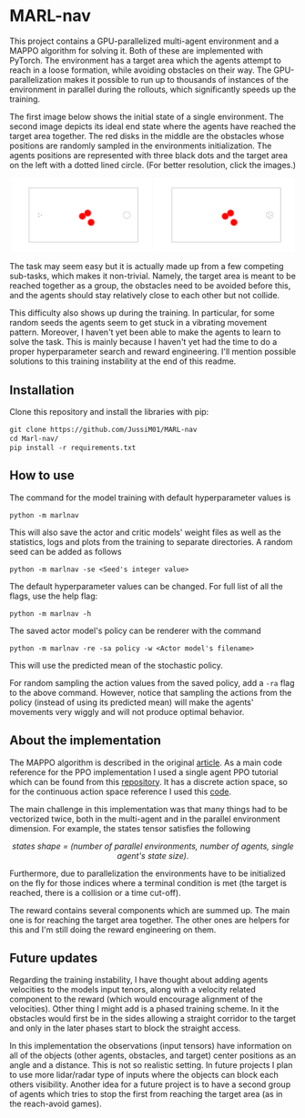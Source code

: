 # MARL-nav
This project contains a GPU-parallelized multi-agent environment and a MAPPO algorithm
for solving it. Both of these are implemented with PyTorch. The environment has a target
area which the agents attempt to reach in a loose formation, while avoiding obstacles on
their way. The GPU-parallelization makes it possible to run up to thousands of instances
of the environment in parallel during the rollouts, which significantly speeds up the training.

The first image below shows the initial state of a single environment. The second image
depicts its ideal end state where the agents have reached the target area together.
The red disks in the middle are the obstacles whose positions are randomly sampled in
the environments initialization. The agents positions are represented with three black
dots and the target area on the left with a dotted lined circle. (For better resolution,
click the images.)

<p align="middle">
  <img src="./pics/pic1.png" width="49%" />
  <img src="./pics/pic2.png" width="49%" />
</p>

The task may seem easy but it is actually made up from a few competing sub-tasks, which makes it
non-trivial. Namely, the target area is meant to be reached together as a group, the obstacles
need to be avoided before this, and the agents should stay relatively close to each other but
not collide.

This difficulty also shows up during the training. In particular, for some random seeds
the agents seem to get stuck in a vibrating movement pattern. Moreover, I haven't yet
been able to make the agents to learn to solve the task. This is mainly because I haven't
yet had the time to do a proper hyperparameter search and reward engineering. I'll
mention possible solutions to this training instability at the end of this readme.

## Installation
Clone this repository and install the libraries with pip:
```
git clone https://github.com/JussiM01/MARL-nav
cd Marl-nav/
pip install -r requirements.txt
```

## How to use
The command for the model training with default hyperparameter values is
```
python -m marlnav
```
This will also save the actor and critic models' weight files as well as the statistics,
logs and plots from the training to separate directories. A random seed can be added
as follows
```
python -m marlnav -se <Seed's integer value>
```

The default hyperparameter values can be changed. For full list of all the flags, use
the help flag:
```
python -m marlnav -h
```

The saved actor model's policy can be renderer with the command
```
python -m marlnav -re -sa policy -w <Actor model's filename>
```
This will use the predicted mean of the stochastic policy.

For random sampling the action values from the saved policy, add a ```-ra``` flag
to the above command. However, notice that sampling the actions from the policy
(instead of using its predicted mean) will make the agents' movements very wiggly
and will not produce optimal behavior.

## About the implementation
The MAPPO algorithm is described in the original [article](https://arxiv.org/pdf/2103.01955).
As a main code reference for the PPO implementation I used a single agent PPO tutorial which
can be found from this [repository](https://github.com/BrianPulfer/PapersReimplementations).
It has a discrete action space, so for the continuous action space reference I used this
[code](https://github.com/seungeunrho/minimalRL/blob/master/ppo-continuous.py).

The main challenge in this implementation was that many things had to be vectorized twice,
both in the multi-agent and in the parallel environment dimension. For example, the states
tensor satisfies the following

<p align="center">
  <i>
  states shape = (number of parallel environments, number of agents, single agent's state size).
  </i>
<p>

Furthermore, due to parallelization the environments have to be initialized on the fly
for those indices where a terminal condition is met (the target is reached, there is a
collision or a time cut-off).

The reward contains several components which are summed up. The main one is for reaching
the target area together. The other ones are helpers for this and I'm still doing the
reward engineering on them.

## Future updates
Regarding the training instability, I have thought about adding agents velocities to
the models input tenors, along with a velocity related component to the reward (which
would encourage alignment of the velocities). Other thing I might add is a phased
training scheme. In it the obstacles would first be in the sides allowing a straight
corridor to the target and only in the later phases start to block the straight access.

In this implementation the observations (input tensors) have information on all of the
objects (other agents, obstacles, and target) center positions as an angle and a distance.
This is not so realistic setting. In future projects I plan to use more lidar/radar
type of inputs where the objects can block each others visibility. Another idea for
a future project is to have a second group of agents which tries to stop the first
from reaching the target area (as in the reach-avoid games).
